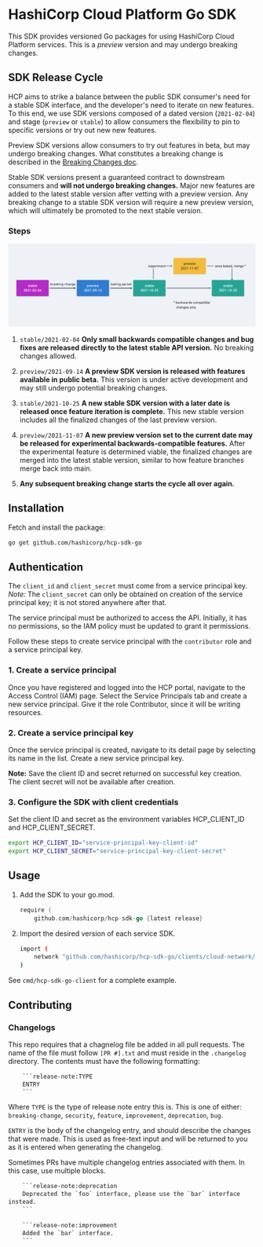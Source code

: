 # HashiCorp Cloud Platform Go SDK

This SDK provides versioned Go packages for using HashiCorp Cloud Platform services. This is a *preview* version and may undergo breaking changes.

## SDK Release Cycle

HCP aims to strike a balance between the public SDK consumer's need for a stable SDK interface, and the developer's need to iterate on new features. To this end, we use SDK versions composed of a dated version (`2021-02-04`) and stage (`preview` or `stable`) to allow consumers the flexibility to pin to specific versions or try out new new features.

Preview SDK versions allow consumers to try out features in beta, but may undergo breaking changes. What constitutes a breaking change is described in the [Breaking Changes doc](/docs/breaking-changes.md).

Stable SDK versions present a guaranteed contract to downstream consumers and **will not undergo breaking changes.** Major new features are added to the latest stable version after vetting with a preview version. Any breaking change to a stable SDK version will require a new preview version, which will ultimately be promoted to the next stable version.

### Steps

![SDK Release Cycle Diagram](/images/sdk-release-cycle-diagram.png)

1. `stable/2021-02-04` **Only small backwards compatible changes and bug fixes are released directly to the latest stable API version.** No breaking changes allowed.

1. `preview/2021-09-14` **A preview SDK version is released with features available in public beta.** This version is under active development and may still undergo potential breaking changes.

1. `stable/2021-10-25` **A new stable SDK version with a later date is released once feature iteration is complete.** This new stable version includes all the finalized changes of the last preview version.

1. `preview/2021-11-07` **A new preview version set to the current date may be released for experimental backwards-compatible features.** After the experimental feature is determined viable, the finalized changes are merged into the latest stable version, similar to how feature branches merge back into main.

1. **Any subsequent breaking change starts the cycle all over again.**

## Installation

Fetch and install the package:

```bash
go get github.com/hashicorp/hcp-sdk-go
```

## Authentication

The `client_id` and `client_secret` must come from a service principal key. *Note:* The `client_secret` can only be obtained on creation of the service principal key; it is not stored anywhere after that.

The service principal must be authorized to access the API. Initially, it has no permissions, so the IAM policy must be updated to grant it permissions.

Follow these steps to create service principal with the `contributor` role and a service principal key.

### 1. Create a service principal

Once you have registered and logged into the HCP portal, navigate to the Access Control (IAM) page. Select the Service Principals tab and create a new service principal. Give it the role Contributor, since it will be writing resources.

### 2. Create a service principal key

Once the service principal is created, navigate to its detail page by selecting its name in the list. Create a new service principal key.

**Note:** Save the client ID and secret returned on successful key creation. The client secret will not be available after creation.

### 3. Configure the SDK with client credentials

Set the client ID and secret as the environment variables HCP_CLIENT_ID and HCP_CLIENT_SECRET.

```bash
export HCP_CLIENT_ID="service-principal-key-client-id"
export HCP_CLIENT_SECRET="service-principal-key-client-secret"
```

## Usage

1. Add the SDK to your go.mod.

    ```go
    require (
        github.com/hashicorp/hcp-sdk-go {latest release}
    ```

1. Import the desired version of each service SDK.

    ```bash
    import (
        network "github.com/hashicorp/hcp-sdk-go/clients/cloud-network/preview/2020-09-07/client/network_service"
    )
    ```

See `cmd/hcp-sdk-go-client` for a complete example.

## Contributing

### Changelogs

This repo requires that a chagnelog file be added in all pull requests. The name of the file must follow `[PR #].txt` and must reside in the `.changelog` directory. The contents must have the following formatting:

```text
    ```release-note:TYPE
    ENTRY
    ```
```

Where `TYPE` is the type of release note entry this is. This is one of either: `breaking-change`, `security`, `feature`, `improvement`, `deprecation`, `bug`.

`ENTRY` is the body of the changelog entry, and should describe the changes that were made. This is used as free-text input and will be returned to you as it is entered when generating the changelog.

Sometimes PRs have multiple changelog entries associated with them. In this case, use multiple blocks.

```text
    ```release-note:deprecation
    Deprecated the `foo` interface, please use the `bar` interface instead.
    ```

    ```release-note:improvement
    Added the `bar` interface.
    ```
```
